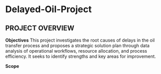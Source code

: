 # Delayed-Oil-Project
## PROJECT OVERVIEW
**Objectives**
This project investigates the root causes of delays in the oil transfer process and proposes a strategic solution plan through data analysis of operational workflows, resource allocation, and process efficiency. It seeks to identify strengths and key areas for improvement. 

**Scope**
